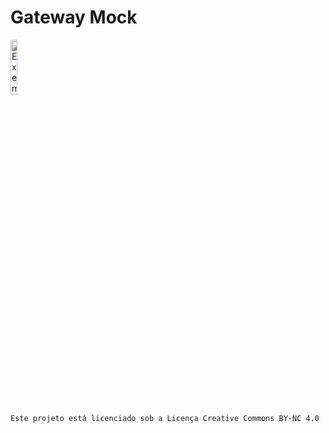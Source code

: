 # Gateway Mock
[<img src="https://mirrors.creativecommons.org/presskit/buttons/88x31/png/by-nc.png" alt="Exemplo de imagem" width="15%">](https://github.com/mrlucascardoso/gateway-mock/blob/main/LICENSE)

    Este projeto está licenciado sob a Licença Creative Commons BY-NC 4.0

